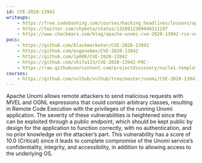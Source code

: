 ```yaml
---
id: CVE-2020-13942
writeups:
    - https://free.codebashing.com/courses/hacking_headlines/lessons/apache_unomi
    - https://twitter.com/chybeta/status/1328912309440311297
    - https://www.checkmarx.com/blog/apache-unomi-cve-2020-13942-rce-vulnerabilities-discovered/
pocs:
    - https://github.com/blackmarketer/CVE-2020-13942
    - https://github.com/eugenebmx/CVE-2020-13942
    - https://github.com/lp008/CVE-2020-13942
    - https://github.com/shifa123/CVE-2020-13942-POC-
    - https://raw.githubusercontent.com/projectdiscovery/nuclei-templates/master/cves/CVE-2020-13942.yaml
courses:
    - https://github.com/vulhub/vulhub/tree/master/unomi/CVE-2020-13942
---
```

Apache Unomi allows remote attackers to send malicious requests with MVEL and OGNL expressions that could contain arbitrary classes, resulting in Remote Code Execution with the privileges of the running Unomi application. The severity of these vulnerabilities is heightened since they can be exploited through a public endpoint, which should be kept public by design for the application to function correctly, with no authentication, and no prior knowledge on the attacker’s part. This vulnerability has a score of 10.0 (Critical) since it leads to complete compromise of the Unomi service’s confidentiality, integrity, and accessibility, in addition to allowing access to the underlying OS.
